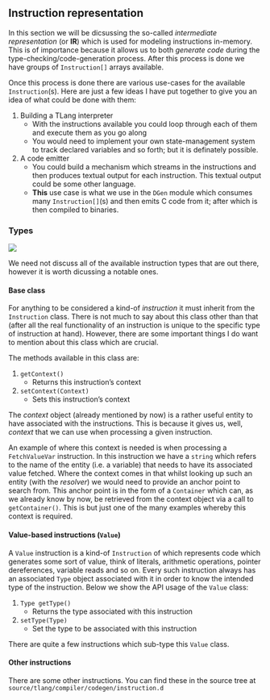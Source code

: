 ## Instruction representation

<!-- ![](/projects/tlang/uml/Instruction_in_memory_IR.svg) -->

In this section we will be dicsussing the so-called *intermediate
representation* (or **IR**) which is used for modeling instructions
in-memory. This is of importance because it allows us to both *generate
code* during the type-checking/code-generation process. After this
process is done we have groups of `Instruction[]` arrays available.

Once this process is done there are various use-cases for the available
`Instruction`(s). Here are just a few ideas I have put together to give
you an idea of what could be done with them:

1.  Building a TLang interpreter
    - With the instructions available you could loop through each of
      them and execute them as you go along
    - You would need to implement your own state-management system to
      track declared variables and so forth; but it is definately
      possible.
2.  A code emitter
    - You could build a mechanism which streams in the instructions and
      then produces textual output for each instruction. This textual
      output could be some other language.
    - **This** use case is what we use in the `DGen` module which
      consumes many `Instruction[]`(s) and then emits C code from it;
      after which is then compiled to binaries.

### Types

[![](/projects/tlang/uml/Instruction_in_memory_IR.svg)](../../uml/Instruction_in_memory_IR.svg)

We need not discuss all of the available instruction types that are out
there, however it is worth dicussing a notable ones.

#### Base class

For anything to be considered a kind-of *instruction* it must inherit
from the `Instruction` class. There is not much to say about this class
other than that (after all the real functionality of an instruction is
unique to the specific type of instruction at hand). However, there are
some important things I do want to mention about this class which are
crucial.

The methods available in this class are:

1.  `getContext()`
    - Returns this instruction’s context
2.  `setContext(Context)`
    - Sets this instruction’s context

The *context* object (already mentioned by now) is a rather useful
entity to have associated with the instructions. This is because it
gives us, well, *context* that we can use when processing a given
instruction.

An example of where this context is needed is when processing a
`FetchValueVar` instruction. In this instruction we have a `string`
which refers to the name of the entity (i.e. a variable) that needs to
have its associated value fetched. Where the context comes in that
whilst looking up such an entity (with the *resolver*) we would need to
provide an anchor point to search from. This anchor point is in the form
of a `Container` which can, as we already know by now, be retrieved from
the context object via a call to `getContainer()`. This is but just one
of the many examples whereby this context is required.

#### Value-based instructions (`Value`)

A `Value` instruction is a kind-of `Instruction` of which represents
code which generates some sort of value, think of literals, arithmetic
operations, pointer dereferences, variable reads and so on. Every such
instruction always has an associated `Type` object associated with it in
order to know the intended type of the instruction. Below we show the
API usage of the `Value` class:

1.  `Type getType()`
    - Returns the type associated with this instruction
2.  `setType(Type)`
    - Set the type to be associated with this instruction

There are quite a few instructions which sub-type this `Value` class.

#### Other instructions

There are some other instructions. You can find these in the source tree
at `source/tlang/compiler/codegen/instruction.d`
